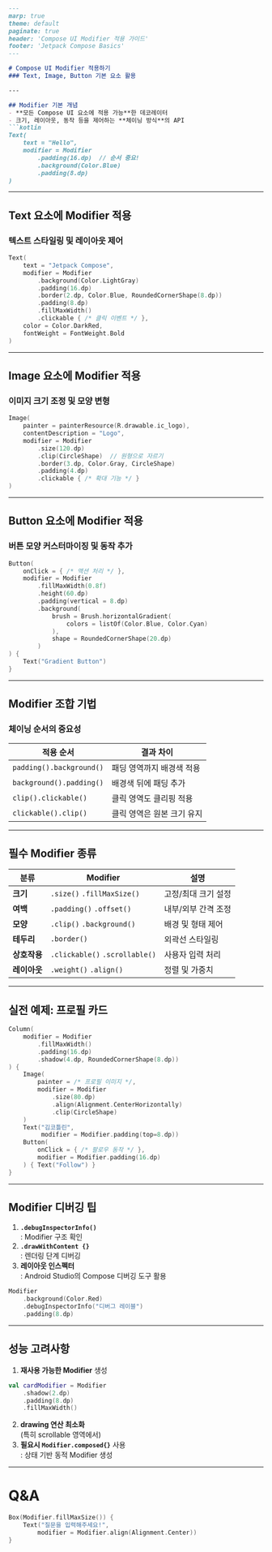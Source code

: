 ```markdown
---
marp: true
theme: default
paginate: true
header: 'Compose UI Modifier 적용 가이드'
footer: 'Jetpack Compose Basics'
---

# Compose UI Modifier 적용하기
### Text, Image, Button 기본 요소 활용

---

## Modifier 기본 개념
- **모든 Compose UI 요소에 적용 가능**한 데코레이터
- 크기, 레이아웃, 동작 등을 제어하는 **체이닝 방식**의 API
```kotlin
Text(
    text = "Hello",
    modifier = Modifier
        .padding(16.dp)  // 순서 중요!
        .background(Color.Blue)
        .padding(8.dp)
)
```

---

## Text 요소에 Modifier 적용
### 텍스트 스타일링 및 레이아웃 제어

```kotlin
Text(
    text = "Jetpack Compose",
    modifier = Modifier
        .background(Color.LightGray)
        .padding(16.dp)
        .border(2.dp, Color.Blue, RoundedCornerShape(8.dp))
        .padding(8.dp)
        .fillMaxWidth()
        .clickable { /* 클릭 이벤트 */ },
    color = Color.DarkRed,
    fontWeight = FontWeight.Bold
)
```

---

## Image 요소에 Modifier 적용
### 이미지 크기 조정 및 모양 변형

```kotlin
Image(
    painter = painterResource(R.drawable.ic_logo),
    contentDescription = "Logo",
    modifier = Modifier
        .size(120.dp)
        .clip(CircleShape)  // 원형으로 자르기
        .border(3.dp, Color.Gray, CircleShape)
        .padding(4.dp)
        .clickable { /* 확대 기능 */ }
)
```

---

## Button 요소에 Modifier 적용
### 버튼 모양 커스터마이징 및 동작 추가

```kotlin
Button(
    onClick = { /* 액션 처리 */ },
    modifier = Modifier
        .fillMaxWidth(0.8f)
        .height(60.dp)
        .padding(vertical = 8.dp)
        .background(
            brush = Brush.horizontalGradient(
                colors = listOf(Color.Blue, Color.Cyan)
            ),
            shape = RoundedCornerShape(20.dp)
        )
) {
    Text("Gradient Button")
}
```

---

## Modifier 조합 기법
### 체이닝 순서의 중요성

| 적용 순서 | 결과 차이 |
|----------|----------|
| `padding().background()` | 패딩 영역까지 배경색 적용 |
| `background().padding()` | 배경색 뒤에 패딩 추가 |
| `clip().clickable()` | 클릭 영역도 클리핑 적용 |
| `clickable().clip()` | 클릭 영역은 원본 크기 유지 |

---

## 필수 Modifier 종류
| 분류 | Modifier | 설명 |
|------|----------|------|
| **크기** | `.size()` `.fillMaxSize()` | 고정/최대 크기 설정 |
| **여백** | `.padding()` `.offset()` | 내부/외부 간격 조정 |
| **모양** | `.clip()` `.background()` | 배경 및 형태 제어 |
| **테두리** | `.border()` | 외곽선 스타일링 |
| **상호작용** | `.clickable()` `.scrollable()` | 사용자 입력 처리 |
| **레이아웃** | `.weight()` `.align()` | 정렬 및 가중치 |

---

## 실전 예제: 프로필 카드
```kotlin
Column(
    modifier = Modifier
        .fillMaxWidth()
        .padding(16.dp)
        .shadow(4.dp, RoundedCornerShape(8.dp))
) {
    Image(
        painter = /* 프로필 이미지 */,
        modifier = Modifier
            .size(80.dp)
            .align(Alignment.CenterHorizontally)
            .clip(CircleShape)
    )
    Text("김코틀린", 
         modifier = Modifier.padding(top=8.dp))
    Button(
        onClick = { /* 팔로우 동작 */ },
        modifier = Modifier.padding(16.dp)
    ) { Text("Follow") }
}
```

---

## Modifier 디버깅 팁
1. **`.debugInspectorInfo()`**  
   : Modifier 구조 확인
2. **`.drawWithContent {}`**  
   : 렌더링 단계 디버깅
3. **레이아웃 인스펙터**  
   : Android Studio의 Compose 디버깅 도구 활용

```kotlin
Modifier
    .background(Color.Red)
    .debugInspectorInfo("디버그 레이블")
    .padding(8.dp)
```

---

## 성능 고려사항
1. **재사용 가능한 Modifier** 생성
```kotlin
val cardModifier = Modifier
    .shadow(2.dp)
    .padding(8.dp)
    .fillMaxWidth()
```
2. **drawing 연산 최소화**  
   (특히 scrollable 영역에서)
3. **필요시 `Modifier.composed{}`** 사용  
   : 상태 기반 동적 Modifier 생성

---

# Q&A
```kotlin
Box(Modifier.fillMaxSize()) {
    Text("질문을 입력해주세요!",
        modifier = Modifier.align(Alignment.Center))
}
```
```